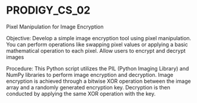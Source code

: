 # PRODIGY_CS_02
Pixel Manipulation for Image Encryption

Objective:
Develop a simple image encryption tool using pixel manipulation. 
You can perform operations like swapping pixel values or applying a basic mathematical operation to each pixel. Allow users to encrypt and decrypt images

Procedure:
This Python script utilizes the PIL (Python Imaging Library) and NumPy libraries to perform image encryption and decryption. 
Image encryption is achieved through a bitwise XOR operation between the image array and a randomly generated encryption key. 
Decryption is then conducted by applying the same XOR operation with the key.






